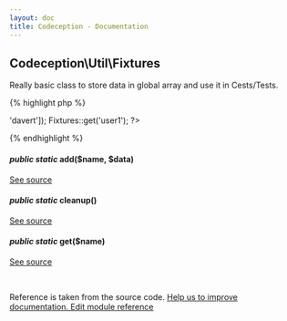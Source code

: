 ```yaml
---
layout: doc
title: Codeception - Documentation
---
```



## Codeception\Util\Fixtures



Really basic class to store data in global array and use it in Cests/Tests.

{% highlight php %}

<?php
Fixtures::add('user1', ['name' => 'davert']);
Fixtures::get('user1');

?>

{% endhighlight %}


#### *public static* add($name, $data) 

[See source](https://github.com/Codeception/Codeception/blob/2.0/src/Codeception/Util/Fixtures.php#L21)

#### *public static* cleanup() 

[See source](https://github.com/Codeception/Codeception/blob/2.0/src/Codeception/Util/Fixtures.php#L35)

#### *public static* get($name) 

[See source](https://github.com/Codeception/Codeception/blob/2.0/src/Codeception/Util/Fixtures.php#L26)
<p>&nbsp;</p><div class="alert alert-warning">Reference is taken from the source code. <a href="https://github.com/Codeception/Codeception/blob/2.0/src/Codeception/Util/Fixtures.php">Help us to improve documentation. Edit module reference</a>
